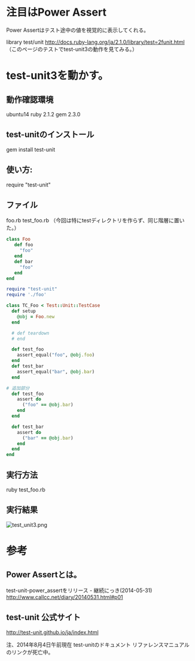 <!--
title:   test-unit3を触る。 6年ぶりのメジャーバージョンアップ
tags:    Ruby,power-assert,test,test-unit,テスト
id:      8a9cd0bdd5aa31d21146
private: false
-->
# 注目はPower Assert
Power Assertはテスト途中の値を視覚的に表示してくれる。

library test/unit
http://docs.ruby-lang.org/ja/2.1.0/library/test=2funit.html
（このページのテストでtest-unit3の動作を見てみる。）

# test-unit3を動かす。
## 動作確認環境
ubuntu14
ruby 2.1.2
gem 2.3.0

## test-unitのインストール
gem install test-unit

## 使い方:
require "test-unit"

## ファイル
foo.rb
test_foo.rb
（今回は特にtestディレクトリを作らず、同じ階層に置いた。）

```ruby:foo.rb
class Foo
   def foo
     "foo"
   end
   def bar
     "foo"
   end
end
```

```ruby:test_foo.rb
require "test-unit"
require './foo'

class TC_Foo < Test::Unit::TestCase
  def setup
    @obj = Foo.new
  end

  # def teardown
  # end

  def test_foo
    assert_equal("foo", @obj.foo)
  end
  def test_bar
    assert_equal("bar", @obj.bar)
  end

# 追加部分
  def test_foo
    assert do
      ("foo" == @obj.bar)
    end
  end

  def test_bar
    assert do
      ("bar" == @obj.bar)
    end
  end
end

```

## 実行方法
ruby test_foo.rb

## 実行結果
![test_unit3.png](https://qiita-image-store.s3.amazonaws.com/0/44761/c60a0d60-1c17-f701-43f6-8e223819cc15.png)

# 参考

## Power Assertとは。
test-unit-power_assertをリリース - 継続にっき(2014-05-31)
http://www.callcc.net/diary/20140531.html#p01

## test-unit 公式サイト
http://test-unit.github.io/ja/index.html

注、2014年8月4日午前現在
test-unitのドキュメント
リファレンスマニュアル
のリンクが死亡中。